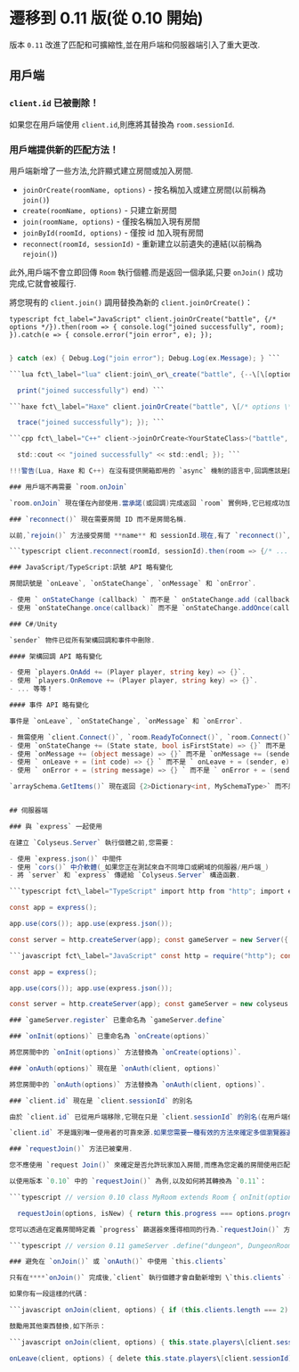 # 遷移到 0.11 版(從 0.10 開始)

版本 `0.11` 改進了匹配和可擴縮性,並在用戶端和伺服器端引入了重大更改.

## 用戶端

### `client.id` 已被刪除！

如果您在用戶端使用 `client.id`,則應將其替換為 `room.sessionId`.

### 用戶端提供新的匹配方法！

用戶端新增了一些方法,允許顯式建立房間或加入房間.

- `joinOrCreate(roomName, options)` \- 按名稱加入或建立房間(以前稱為 `join()`)
- `create(roomName, options)` \- 只建立新房間
- `join(roomName, options)` \- 僅按名稱加入現有房間
- `joinById(roomId, options)` \- 僅按 id 加入現有房間
- `reconnect(roomId, sessionId)` \- 重新建立以前遺失的連結(以前稱為 `rejoin()`)

此外,用戶端不會立即回傳 `Room` 執行個體.而是返回一個承諾,只要 `onJoin()` 成功完成,它就會被履行.

將您現有的 `client.join()` 調用替換為新的 `client.joinOrCreate()`：

```typescript fct_label="JavaScript" client.joinOrCreate("battle", {/* options */}).then(room => { console.log("joined successfully", room); }).catch(e => { console.error("join error", e); }); ```

```csharp fct\_label="C#" try { Room<YourStateClass> room = await client.JoinOrCreate<YourStateClass>("battle", /* Dictionary of options \*/); Debug.Log("joined successfully");

} catch (ex) { Debug.Log("join error"); Debug.Log(ex.Message); } ```

```lua fct\_label="lua" client:join\_or\_create("battle", {--\[\[options]]}, function(err, room) if (err ~= nil) then print("join error: " .. err) return end

  print("joined successfully") end) ```

```haxe fct\_label="Haxe" client.joinOrCreate("battle", \[/* options \*/], YourStateClass, function(err, room) { if (err != null) { trace("join error: " + err); return; }

  trace("joined successfully"); }); ```

```cpp fct\_label="C++" client->joinOrCreate<YourStateClass>("battle", {/* options */}, \[=\](std::string err, Room<State>* room) { if (err != "") { std::cout << "join error: " << err << std::endl; return; }

  std::cout << "joined successfully" << std::endl; }); ```

!!!警告(Lua, Haxe 和 C++) 在沒有提供開箱即用的 `async` 機制的語言中,回調應該是匹配函數的最後一個引數.只要 `onJoin()` 成功完成,就會調用回調.

### 用戶端不再需要 `room.onJoin`

`room.onJoin` 現在僅在內部使用.當承諾(或回調)完成返回 `room` 實例時,它已經成功加入.

### `reconnect()` 現在需要房間 ID 而不是房間名稱.

以前,`rejoin()` 方法接受房間 **name** 和 sessionId.現在,有了 `reconnect()`,您應該傳遞房間 ID 而不是房間名稱：

```typescript client.reconnect(roomId, sessionId).then(room => {/* ... */}); ```

### JavaScript/TypeScript:訊號 API 略有變化

房間訊號是 `onLeave`, `onStateChange`, `onMessage` 和 `onError`.

- 使用 ` onStateChange (callback) ` 而不是 ` onStateChange.add (callback) `
- 使用 `onStateChange.once(callback)` 而不是 `onStateChange.addOnce(callback)`

### C#/Unity

`sender` 物件已從所有架構回調和事件中刪除.

#### 架構回調 API 略有變化

- 使用 `players.OnAdd += (Player player, string key) => {}`.
- 使用 `players.OnRemove += (Player player, string key) => {}`.
- ... 等等！

#### 事件 API 略有變化

事件是 `onLeave`, `onStateChange`, `onMessage` 和 `onError`.

- 無需使用 `client.Connect()`, `room.ReadyToConnect()`, `room.Connect()` 或 `client.Recv()` 了.
- 使用 `onStateChange += (State state, bool isFirstState) => {}` 而不是 `onStateChange += (sender, e) => {}`
- 使用 `onMessage += (object message) => {}` 而不是 `onMessage += (sender, e) => {}`
- 使用 ` onLeave + = (int code) => {} ` 而不是 ` onLeave + = (sender, e) => {} `
- 使用 ` onError + = (string message) => {} ` 而不是 ` onError + = (sender, e) => {} `

`arraySchema.GetItems()` 現在返回 {2>Dictionary<int, MySchemaType>` 而不是 `>List<MySchemaType>`.將 `(List<MySchemaType>) state.myArraySchema.GetItems()` 的任何情況替換為 `((Dictionary<int, MySchemaType>) state.myArraySchema.GetItems()).Values.ToList() `.


## 伺服器端

### 與 `express` 一起使用

在建立 `Colyseus.Server` 執行個體之前,您需要：

- 使用 `express.json()` 中間件
- 使用 `cors()` 中介軟體(_如果您正在測試來自不同埠口或網域的伺服器/用戶端_)
- 將 `server` 和 `express` 傳遞給 `Colyseus.Server` 構造函數.

```typescript fct\_label="TypeScript" import http from "http"; import express from "express"; import cors from "cors"; import { Server } from "colyseus";

const app = express();

app.use(cors()); app.use(express.json());

const server = http.createServer(app); const gameServer = new Server({ server: server }); ```

```javascript fct\_label="JavaScript" const http = require("http"); const express = require("express"); const cors = require("cors"); const colyseus = require("colyseus");

const app = express();

app.use(cors()); app.use(express.json());

const server = http.createServer(app); const gameServer = new colyseus.Server({ server: server }); ```

### `gameServer.register` 已重命名為 `gameServer.define`

### `onInit(options)` 已重命名為 `onCreate(options)`

將您房間中的 `onInit(options)` 方法替換為 `onCreate(options)`.

### `onAuth(options)` 現在是 `onAuth(client, options)`

將您房間中的 `onAuth(options)` 方法替換為 `onAuth(client, options)`.

### `client.id` 現在是 `client.sessionId` 的別名

由於 `client.id` 已從用戶端移除,它現在只是 `client.sessionId` 的別名(在用戶端作為 `room.sessionId `).

`client.id` 不是識別唯一使用者的可靠來源.如果您需要一種有效的方法來確定多個瀏覽器選項卡中的使用者是否相同,請考慮使用某種形式的身分驗證.來自 [@colyseus/social](/authentication/#anonymous) 的匿名身分驗證可以很好地實現此一目的.

### `requestJoin()` 方法已被棄用.

您不應使用 `request Join()` 來確定是否允許玩家加入房間,而應為您定義的房間使用匹配篩選器.

以使用版本 `0.10` 中的 `requestJoin()` 為例,以及如何將其轉換為 `0.11`：

```typescript // version 0.10 class MyRoom extends Room { onInit(options) { this.progress = options.progress; }

  requestJoin(options, isNew) { return this.progress === options.progress; } } ```

您可以透過在定義房間時定義 `progress` 篩選器來獲得相同的行為.`requestJoin()` 方法應該被移除.

```typescript // version 0.11 gameServer .define("dungeon", DungeonRoom) .filterBy(['progress']); ```

### 避免在 `onJoin()` 或 `onAuth()` 中使用 `this.clients`

只有在****`onJoin()` 完成後,`client` 執行個體才會自動新增到 \`this.clients` 列表.

如果你有一段這樣的代碼：

```javascript onJoin(client, options) { if (this.clients.length === 2) { // do something! } } ```

鼓勵用其他東西替換,如下所示：

```javascript onJoin(client, options) { this.state.players\[client.sessionId] = new Player(*...*/); if (Object.keys(this.state.players).length === 2) { // do something! } }

onLeave(client, options) { delete this.state.players\[client.sessionId]; } ```
